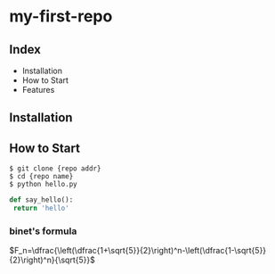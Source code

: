 # my-first-repo

## Index

- Installation
- How to Start
- Features

## Installation

## How to Start

```shell
$ git clone {repo addr}
$ cd {repo name}
$ python hello.py
```

```python
def say_hello():
 return 'hello'
```

### binet's formula

$F_n=\dfrac{\left(\dfrac{1+\sqrt{5}}{2}\right)^n-\left(\dfrac{1-\sqrt{5}}{2}\right)^n}{\sqrt{5}}$

